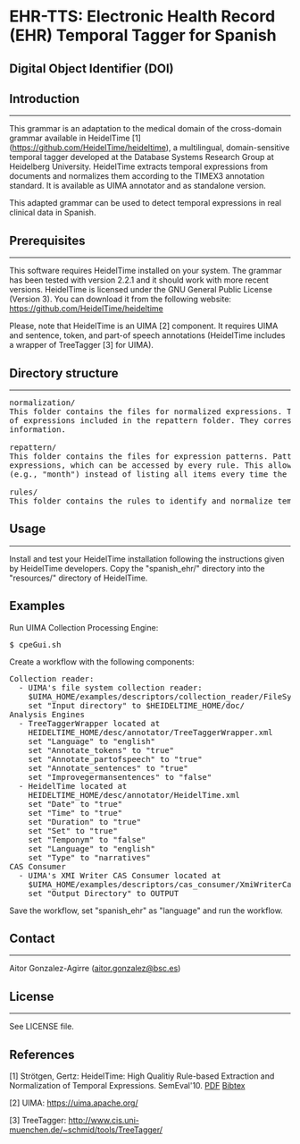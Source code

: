 # EHR-TTS: Electronic Health Record (EHR) Temporal Tagger for Spanish


##  Digital Object Identifier (DOI)



## Introduction
------------

This grammar is an adaptation to the medical domain of the cross-domain grammar available
in HeidelTime [1] (https://github.com/HeidelTime/heideltime), a multilingual, domain-sensitive 
temporal tagger developed at the Database Systems Research Group at Heidelberg University. 
HeidelTime extracts temporal expressions from documents and normalizes them according to the TIMEX3 
annotation standard. It is available as UIMA annotator and as standalone version. 

This adapted grammar can be used to detect temporal expressions in real clinical data in Spanish.


## Prerequisites
-------------

This software requires HeidelTime installed on your system. The grammar has been tested with version 
2.2.1 and it should work with more recent versions. HeidelTime is licensed  under the GNU General Public 
License (Version 3). You can download it from the following website: 
https://github.com/HeidelTime/heideltime


Please, note that HeidelTime is an UIMA [2] component. It requires UIMA and sentence, token, 
and part-of speech annotations (HeidelTime includes a wrapper of TreeTagger [3] for UIMA).


## Directory structure
-------------------

<pre>
normalization/
This folder contains the files for normalized expressions. These files contain normalized values 
of expressions included in the repattern folder. They correspond to the ISO format for temporal 
information.

repattern/
This folder contains the files for expression patterns. Patterns are used to create regular 
expressions, which can be accessed by every rule. This allows to use category names 
(e.g., "month") instead of listing all items every time the category is needed in a rule.

rules/
This folder contains the rules to identify and normalize temporal expressions.
</pre> 


## Usage
-----

Install and test your HeidelTime installation following the instructions given by HeidelTime
developers. Copy the "spanish_ehr/" directory into the "resources/" directory of HeidelTime. 


## Examples

Run UIMA Collection Processing Engine:

<pre>
$ cpeGui.sh
</pre>

Create a workflow with the following components:

<pre>
Collection reader:
  - UIMA's file system collection reader:
    $UIMA_HOME/examples/descriptors/collection_reader/FileSystemCollectionReader.xml
    set "Input directory" to $HEIDELTIME_HOME/doc/
Analysis Engines
  - TreeTaggerWrapper located at
    HEIDELTIME_HOME/desc/annotator/TreeTaggerWrapper.xml
    set "Language" to "english"
    set "Annotate_tokens" to "true"
    set "Annotate_partofspeech" to "true"
    set "Annotate_sentences" to "true"
    set "Improvegermansentences" to "false"
  - HeidelTime located at
    HEIDELTIME_HOME/desc/annotator/HeidelTime.xml
    set "Date" to "true"
    set "Time" to "true"
    set "Duration" to "true"
    set "Set" to "true"
    set "Temponym" to "false"
    set "Language" to "english"
    set "Type" to "narratives"
CAS Consumer
  - UIMA's XMI Writer CAS Consumer located at
    $UIMA_HOME/examples/descriptors/cas_consumer/XmiWriterCasConsumer.xml
    set "Output Directory" to OUTPUT
</pre>


Save the workflow, set "spanish_ehr" as "language" and run the workflow.



## Contact
------

Aitor Gonzalez-Agirre (aitor.gonzalez@bsc.es)


## License
-------

See LICENSE file.

## References

[1] Strötgen, Gertz: HeidelTime: High Qualitiy Rule-based Extraction and Normalization of Temporal Expressions. SemEval'10. [PDF](http://www.newdesign.aclweb.org/anthology/S/S10/S10-1071.pdf)  [Bibtex](http://dbs.ifi.uni-heidelberg.de/fileadmin/Team/jannik/publications/stroetgen_bib.html#SEMEVAL2010)

[2] UIMA: https://uima.apache.org/

[3] TreeTagger: http://www.cis.uni-muenchen.de/~schmid/tools/TreeTagger/
